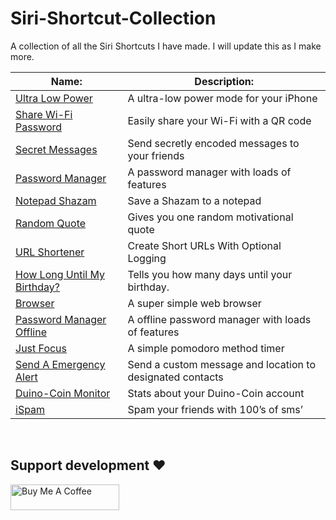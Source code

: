 # Siri-Shortcut-Collection
A collection of all the Siri Shortcuts I have made. I will update this as I make more.

<!--auto-team-table-->
| Name: | Description: |
| --- | --- |
| <a href="https://routinehub.co/shortcut/12635/">Ultra Low Power</a> | A ultra-low power mode for your iPhone |
| <a href="https://routinehub.co/shortcut/12676/">Share Wi-Fi Password</a> | Easily share your Wi-Fi with a QR code |
| <a href="https://routinehub.co/shortcut/12636/">Secret Messages</a> | Send secretly encoded messages to your friends |
| <a href="https://routinehub.co/shortcut/12627/">Password Manager</a> | A password manager with loads of features |
| <a href="https://routinehub.co/shortcut/12639/">Notepad Shazam</a> | Save a Shazam to a notepad |
| <a href="https://routinehub.co/shortcut/12651/">Random Quote</a> | Gives you one random motivational quote |
| <a href="https://routinehub.co/shortcut/12706/">URL Shortener</a> | Create Short URLs With Optional Logging |
| <a href="https://routinehub.co/shortcut/12648/">How Long Until My Birthday?</a> | Tells you how many days until your birthday. |
| <a href="https://routinehub.co/shortcut/12673/">Browser</a> | A super simple web browser |
| <a href="https://routinehub.co/shortcut/12630/">Password Manager Offline</a> | A offline password manager with loads of features |
| <a href="https://routinehub.co/shortcut/12646/">Just Focus</a> | A simple pomodoro method timer |
| <a href="https://routinehub.co/shortcut/12654/">Send A Emergency Alert</a> | Send a custom message and location to designated contacts |
| <a href="https://routinehub.co/shortcut/12653/">Duino-Coin Monitor</a> | Stats about your Duino-Coin account |
| <a href="https://routinehub.co/shortcut/12645/">iSpam</a> | Spam your friends with 100’s of sms’ |
<!--/auto-team-table-->
<br>
<h2>Support development ❤️</h2>
<a href="https://www.buymeacoffee.com/jordanej20o" target="_blank"><img src="https://cdn.buymeacoffee.com/buttons/default-orange.png" alt="Buy Me A Coffee" height="41" width="174"></a>
